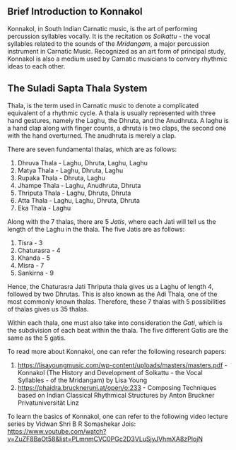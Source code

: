 ## Brief Introduction to Konnakol

Konnakol, in South Indian Carnatic music, is the art of performing percussion syllables vocally. It is the recitation os _Solkattu_ - the vocal syllables related to the sounds of the _Mridangam_, a major percussion instrument in Carnatic Music. Recognized as an art form of principal study, Konnakol is also a medium used by Carnatic musicians to convery rhythmic ideas to each other.

## The Suladi Sapta Thala System

Thala, is the term used in Carnatic music to denote a complicated equivalent of a rhythmic cycle. A thala is usually represented with three hand gestures, namely the Laghu, the Dhruta, and the Anudhruta. A laghu is a hand clap along with finger counts, a dhruta is two claps, the second one with the hand overturned. The anudhruta is merely a clap. 

There are seven fundamental thalas, which are as follows:
1. Dhruva Thala - Laghu, Dhruta, Laghu, Laghu
2. Matya Thala - Laghu, Dhruta, Laghu
3. Rupaka Thala - Dhruta, Laghu
4. Jhampe Thala - Laghu, Anudhruta, Dhruta
5. Thriputa Thala - Laghu, Dhruta, Dhruta
6. Atta Thala - Laghu, Laghu, Dhruta, Dhruta
7. Eka Thala - Laghu

Along with the 7 thalas, there are 5 _Jatis_, where each Jati will tell us the length of the Laghu in the thala. 
The five Jatis are as follows:
1. Tisra - 3
2. Chaturasra - 4
3. Khanda - 5
4. Misra - 7
5. Sankirna - 9

Hence, the Chaturasra Jati Thriputa thala gives us a Laghu of length 4, followed by two Dhrutas. This is also known as the Adi Thala, one of the most commonly known thalas. Therefore, these 7 thalas with 5 possibilities of thalas gives us 35 thalas. 

Within each thala, one must also take into consideration the _Gati_, which is the subdivision of each beat within the thala. The five different Gatis are the same as the 5 gatis.

To read more about Konnakol, one can refer the following research papers:

1. https://lisayoungmusic.com/wp-content/uploads/masters/masters.pdf - Konnakol (The History and Development of Solkattu - the Vocal Syllables - of the Mridangam) by Lisa Young
2. https://phaidra.bruckneruni.at/open/o:233 - Composing Techniques based on Indian Classical Rhythmical Structures by Anton Bruckner Privatuniversität Linz

To learn the basics of Konnakol, one can refer to the following video lecture series by Vidwan Shri B R Somashekar Jois: 
https://www.youtube.com/watch?v=ZuZF8BaOt58&list=PLmnmCVC0PGc2D3VLuSjyJVhmXA8zPlojN
